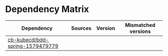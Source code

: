 # Dependency Matrix

Dependency | Sources | Version | Mismatched versions
---------- | ------- | ------- | -------------------
[cb-kubecd/bdd-spring-1579479779](https://github.com/cb-kubecd/bdd-spring-1579479779.git) |  | []() | 
